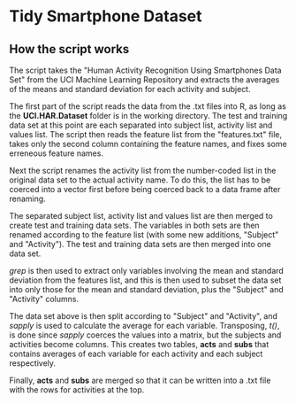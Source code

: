 # Tidy Smartphone Dataset

## How the script works

The script takes the "Human Activity Recognition Using Smartphones Data Set" from the UCI Machine Learning Repository and extracts the averages of the means and standard deviation for each activity and subject.

The first part of the script reads the data from the .txt files into R, as long as the **UCI.HAR.Dataset** folder is in the working directory. The test and training data set at this point are each separated into subject list, activity list and values list. The script then reads the feature list from the "features.txt" file, takes only the second column containing the feature names, and fixes some erreneous feature names.

Next the script renames the activity list from the number-coded list in the original data set to the actual activity name. To do this, the list has to be coerced into a vector first before being coerced back to a data frame after renaming.

The separated subject list, activity list and values list are then merged to create test and training data sets. The variables in both sets are then renamed according to the feature list (with some new additions, "Subject" and "Activity"). The test and training data sets are then merged into one data set.

*grep* is then used to extract only variables involving the mean and standard deviation from the features list, and this is then used to subset the data set into only those for the mean and standard deviation, plus the "Subject" and "Activity" columns.

The data set above is then split according to "Subject" and "Activity", and *sapply* is used to calculate the average for each variable. Transposing, *t()*, is done since *sapply* coerces the values into a matrix, but the subjects and activities become columns. This creates two tables, **acts** and **subs** that contains averages of each variable for each activity and each subject respectively.

Finally, **acts** and **subs** are merged so that it can be written into a .txt file with the rows for activities at the top.